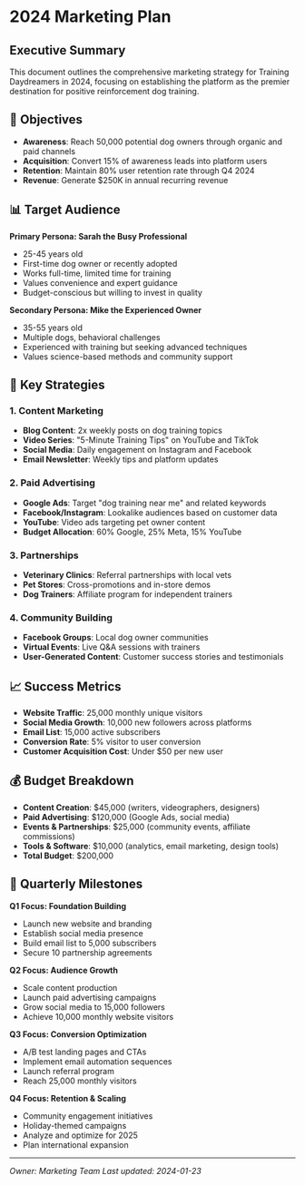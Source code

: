 # 2024 Marketing Plan

## Executive Summary

This document outlines the comprehensive marketing strategy for Training Daydreamers in 2024, focusing on establishing the platform as the premier destination for positive reinforcement dog training.

## 🎯 Objectives

- **Awareness**: Reach 50,000 potential dog owners through organic and paid channels
- **Acquisition**: Convert 15% of awareness leads into platform users
- **Retention**: Maintain 80% user retention rate through Q4 2024
- **Revenue**: Generate $250K in annual recurring revenue

## 📊 Target Audience

**Primary Persona: Sarah the Busy Professional**
- 25-45 years old
- First-time dog owner or recently adopted
- Works full-time, limited time for training
- Values convenience and expert guidance
- Budget-conscious but willing to invest in quality

**Secondary Persona: Mike the Experienced Owner**
- 35-55 years old
- Multiple dogs, behavioral challenges
- Experienced with training but seeking advanced techniques
- Values science-based methods and community support

## 🚀 Key Strategies

### 1. Content Marketing
- **Blog Content**: 2x weekly posts on dog training topics
- **Video Series**: "5-Minute Training Tips" on YouTube and TikTok
- **Social Media**: Daily engagement on Instagram and Facebook
- **Email Newsletter**: Weekly tips and platform updates

### 2. Paid Advertising
- **Google Ads**: Target "dog training near me" and related keywords
- **Facebook/Instagram**: Lookalike audiences based on customer data
- **YouTube**: Video ads targeting pet owner content
- **Budget Allocation**: 60% Google, 25% Meta, 15% YouTube

### 3. Partnerships
- **Veterinary Clinics**: Referral partnerships with local vets
- **Pet Stores**: Cross-promotions and in-store demos
- **Dog Trainers**: Affiliate program for independent trainers

### 4. Community Building
- **Facebook Groups**: Local dog owner communities
- **Virtual Events**: Live Q&A sessions with trainers
- **User-Generated Content**: Customer success stories and testimonials

## 📈 Success Metrics

- **Website Traffic**: 25,000 monthly unique visitors
- **Social Media Growth**: 10,000 new followers across platforms
- **Email List**: 15,000 active subscribers
- **Conversion Rate**: 5% visitor to user conversion
- **Customer Acquisition Cost**: Under $50 per new user

## 💰 Budget Breakdown

- **Content Creation**: $45,000 (writers, videographers, designers)
- **Paid Advertising**: $120,000 (Google Ads, social media)
- **Events & Partnerships**: $25,000 (community events, affiliate commissions)
- **Tools & Software**: $10,000 (analytics, email marketing, design tools)
- **Total Budget**: $200,000

## 📅 Quarterly Milestones

**Q1 Focus: Foundation Building**
- Launch new website and branding
- Establish social media presence
- Build email list to 5,000 subscribers
- Secure 10 partnership agreements

**Q2 Focus: Audience Growth**
- Scale content production
- Launch paid advertising campaigns
- Grow social media to 15,000 followers
- Achieve 10,000 monthly website visitors

**Q3 Focus: Conversion Optimization**
- A/B test landing pages and CTAs
- Implement email automation sequences
- Launch referral program
- Reach 25,000 monthly visitors

**Q4 Focus: Retention & Scaling**
- Community engagement initiatives
- Holiday-themed campaigns
- Analyze and optimize for 2025
- Plan international expansion

---

*Owner: Marketing Team*
*Last updated: 2024-01-23*
